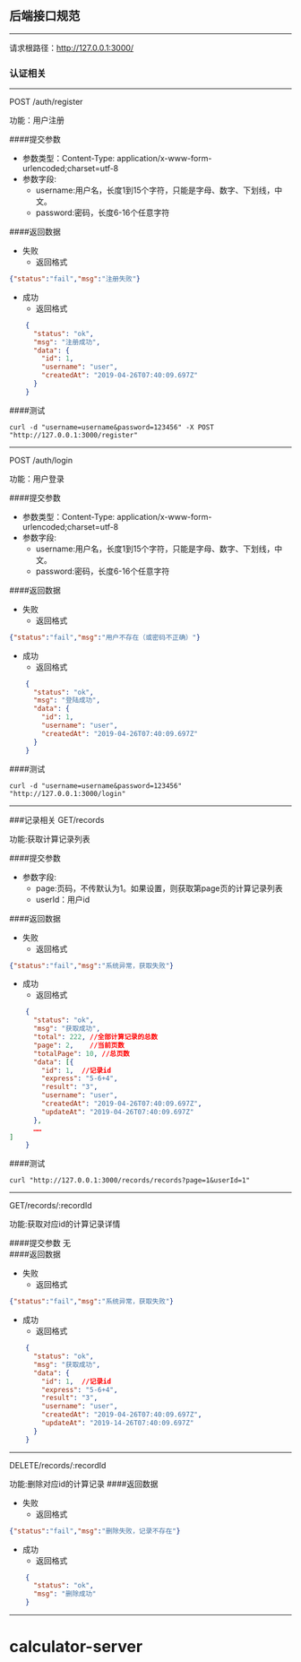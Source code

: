 ## 后端接口规范
------------------------------
请求根路径：http://127.0.0.1:3000/
### 认证相关
--------------
POST /auth/register

功能：用户注册

####提交参数

* 参数类型：Content-Type: application/x-www-form-urlencoded;charset=utf-8
* 参数字段:
    * username:用户名，长度1到15个字符，只能是字母、数字、下划线，中文。
    * password:密码，长度6-16个任意字符
    
####返回数据
* 失败
    * 返回格式
    
```json
{"status":"fail","msg":"注册失败"}
``` 
   
* 成功
    * 返回格式
```json
    {
      "status": "ok",
      "msg": "注册成功",
      "data": {
        "id": 1,
        "username": "user",
        "createdAt": "2019-04-26T07:40:09.697Z"
      }
    }
```
####测试
```
curl -d "username=username&password=123456" -X POST "http://127.0.0.1:3000/register"
```

----------------------------------

POST /auth/login

功能：用户登录

####提交参数

* 参数类型：Content-Type: application/x-www-form-urlencoded;charset=utf-8
* 参数字段:
    * username:用户名，长度1到15个字符，只能是字母、数字、下划线，中文。
    * password:密码，长度6-16个任意字符
    
####返回数据
* 失败
    * 返回格式
    
```json
{"status":"fail","msg":"用户不存在（或密码不正确）"}
``` 
   
* 成功
    * 返回格式
```json
    {
      "status": "ok",
      "msg": "登陆成功",
      "data": {
        "id": 1,
        "username": "user",
        "createdAt": "2019-04-26T07:40:09.697Z"
      }
    }
```
####测试
```
curl -d "username=username&password=123456" "http://127.0.0.1:3000/login"
```
--------------------------

###记录相关
GET/records

功能:获取计算记录列表

####提交参数

* 参数字段:
    * page:页码，不传默认为1。如果设置，则获取第page页的计算记录列表
    * userId：用户id
    
####返回数据
* 失败
    * 返回格式
    
```json
{"status":"fail","msg":"系统异常，获取失败"}
``` 
   
* 成功
    * 返回格式
```json
    {
      "status": "ok",
      "msg": "获取成功",
      "total": 222, //全部计算记录的总数
      "page": 2,    //当前页数
      "totalPage": 10, //总页数
      "data": [{
        "id": 1,  //记录id
        "express": "5-6+4",
        "result": "3",
        "username": "user",
        "createdAt": "2019-04-26T07:40:09.697Z",
        "updateAt": "2019-04-26T07:40:09.697Z"
      },
      ……
]
    }
```
####测试
```
curl "http://127.0.0.1:3000/records/records?page=1&userId=1"
```
---------------------

GET/records/:recordId

功能:获取对应id的计算记录详情

####提交参数
无    
####返回数据
* 失败
    * 返回格式
    
```json
{"status":"fail","msg":"系统异常，获取失败"}
``` 
   
* 成功
    * 返回格式
```json
    {
      "status": "ok",
      "msg": "获取成功",
      "data": {
        "id": 1,  //记录id
        "express": "5-6+4",
        "result": "3",
        "username": "user",
        "createdAt": "2019-04-26T07:40:09.697Z",
        "updateAt": "2019-14-26T07:40:09.697Z"
      }
    }
```
---------------------

DELETE/records/:recordId

功能:删除对应id的计算记录
####返回数据
* 失败
    * 返回格式
    
```json
{"status":"fail","msg":"删除失败，记录不存在"}
``` 
   
* 成功
    * 返回格式
```json
    {
      "status": "ok",
      "msg": "删除成功"
    }
```
---------------------
# calculator-server
